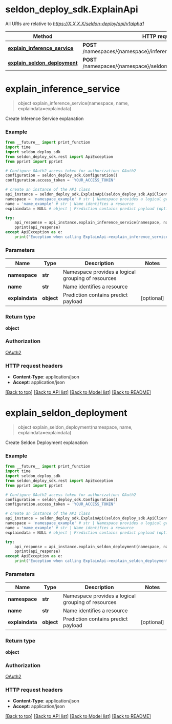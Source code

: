 # seldon_deploy_sdk.ExplainApi

All URIs are relative to *https://X.X.X.X/seldon-deploy/api/v1alpha1*

Method | HTTP request | Description
------------- | ------------- | -------------
[**explain_inference_service**](ExplainApi.md#explain_inference_service) | **POST** /namespaces/{namespace}/inferenceservices/{name}/explain | 
[**explain_seldon_deployment**](ExplainApi.md#explain_seldon_deployment) | **POST** /namespaces/{namespace}/seldondeployments/{name}/explain | 


# **explain_inference_service**
> object explain_inference_service(namespace, name, explaindata=explaindata)



Create Inference Service explanation

### Example
```python
from __future__ import print_function
import time
import seldon_deploy_sdk
from seldon_deploy_sdk.rest import ApiException
from pprint import pprint

# Configure OAuth2 access token for authorization: OAuth2
configuration = seldon_deploy_sdk.Configuration()
configuration.access_token = 'YOUR_ACCESS_TOKEN'

# create an instance of the API class
api_instance = seldon_deploy_sdk.ExplainApi(seldon_deploy_sdk.ApiClient(configuration))
namespace = 'namespace_example' # str | Namespace provides a logical grouping of resources
name = 'name_example' # str | Name identifies a resource
explaindata = NULL # object | Prediction contains predict payload (optional)

try:
    api_response = api_instance.explain_inference_service(namespace, name, explaindata=explaindata)
    pprint(api_response)
except ApiException as e:
    print("Exception when calling ExplainApi->explain_inference_service: %s\n" % e)
```

### Parameters

Name | Type | Description  | Notes
------------- | ------------- | ------------- | -------------
 **namespace** | **str**| Namespace provides a logical grouping of resources | 
 **name** | **str**| Name identifies a resource | 
 **explaindata** | **object**| Prediction contains predict payload | [optional] 

### Return type

**object**

### Authorization

[OAuth2](../README.md#OAuth2)

### HTTP request headers

 - **Content-Type**: application/json
 - **Accept**: application/json

[[Back to top]](#) [[Back to API list]](../README.md#documentation-for-api-endpoints) [[Back to Model list]](../README.md#documentation-for-models) [[Back to README]](../README.md)

# **explain_seldon_deployment**
> object explain_seldon_deployment(namespace, name, explaindata=explaindata)



Create Seldon Deployment explanation

### Example
```python
from __future__ import print_function
import time
import seldon_deploy_sdk
from seldon_deploy_sdk.rest import ApiException
from pprint import pprint

# Configure OAuth2 access token for authorization: OAuth2
configuration = seldon_deploy_sdk.Configuration()
configuration.access_token = 'YOUR_ACCESS_TOKEN'

# create an instance of the API class
api_instance = seldon_deploy_sdk.ExplainApi(seldon_deploy_sdk.ApiClient(configuration))
namespace = 'namespace_example' # str | Namespace provides a logical grouping of resources
name = 'name_example' # str | Name identifies a resource
explaindata = NULL # object | Prediction contains predict payload (optional)

try:
    api_response = api_instance.explain_seldon_deployment(namespace, name, explaindata=explaindata)
    pprint(api_response)
except ApiException as e:
    print("Exception when calling ExplainApi->explain_seldon_deployment: %s\n" % e)
```

### Parameters

Name | Type | Description  | Notes
------------- | ------------- | ------------- | -------------
 **namespace** | **str**| Namespace provides a logical grouping of resources | 
 **name** | **str**| Name identifies a resource | 
 **explaindata** | **object**| Prediction contains predict payload | [optional] 

### Return type

**object**

### Authorization

[OAuth2](../README.md#OAuth2)

### HTTP request headers

 - **Content-Type**: application/json
 - **Accept**: application/json

[[Back to top]](#) [[Back to API list]](../README.md#documentation-for-api-endpoints) [[Back to Model list]](../README.md#documentation-for-models) [[Back to README]](../README.md)

